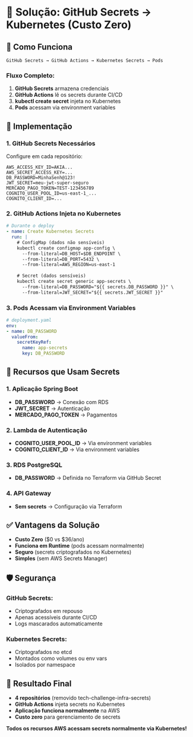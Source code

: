 # 🔐 Solução: GitHub Secrets → Kubernetes (Custo Zero)

## 🎯 **Como Funciona**

```
GitHub Secrets → GitHub Actions → Kubernetes Secrets → Pods
```

### **Fluxo Completo:**

1. **GitHub Secrets** armazena credenciais
2. **GitHub Actions** lê os secrets durante CI/CD
3. **kubectl create secret** injeta no Kubernetes
4. **Pods** acessam via environment variables

## 🚀 **Implementação**

### **1. GitHub Secrets Necessários**

Configure em cada repositório:

```
AWS_ACCESS_KEY_ID=AKIA...
AWS_SECRET_ACCESS_KEY=...
DB_PASSWORD=MinhaSenh@123!
JWT_SECRET=meu-jwt-super-seguro
MERCADO_PAGO_TOKEN=TEST-123456789
COGNITO_USER_POOL_ID=us-east-1_...
COGNITO_CLIENT_ID=...
```

### **2. GitHub Actions Injeta no Kubernetes**

```yaml
# Durante o deploy
- name: Create Kubernetes Secrets
  run: |
    # ConfigMap (dados não sensíveis)
    kubectl create configmap app-config \
      --from-literal=DB_HOST=$DB_ENDPOINT \
      --from-literal=DB_PORT=5432 \
      --from-literal=AWS_REGION=us-east-1
    
    # Secret (dados sensíveis)
    kubectl create secret generic app-secrets \
      --from-literal=DB_PASSWORD="${{ secrets.DB_PASSWORD }}" \
      --from-literal=JWT_SECRET="${{ secrets.JWT_SECRET }}"
```

### **3. Pods Acessam via Environment Variables**

```yaml
# deployment.yaml
env:
- name: DB_PASSWORD
  valueFrom:
    secretKeyRef:
      name: app-secrets
      key: DB_PASSWORD
```

## 🔧 **Recursos que Usam Secrets**

### **1. Aplicação Spring Boot**
- **DB_PASSWORD** → Conexão com RDS
- **JWT_SECRET** → Autenticação
- **MERCADO_PAGO_TOKEN** → Pagamentos

### **2. Lambda de Autenticação**
- **COGNITO_USER_POOL_ID** → Via environment variables
- **COGNITO_CLIENT_ID** → Via environment variables

### **3. RDS PostgreSQL**
- **DB_PASSWORD** → Definida no Terraform via GitHub Secret

### **4. API Gateway**
- **Sem secrets** → Configuração via Terraform

## ✅ **Vantagens da Solução**

- **Custo Zero** ($0 vs $36/ano)
- **Funciona em Runtime** (pods acessam normalmente)
- **Seguro** (secrets criptografados no Kubernetes)
- **Simples** (sem AWS Secrets Manager)

## 🛡️ **Segurança**

### **GitHub Secrets:**
- Criptografados em repouso
- Apenas acessíveis durante CI/CD
- Logs mascarados automaticamente

### **Kubernetes Secrets:**
- Criptografados no etcd
- Montados como volumes ou env vars
- Isolados por namespace

## 🎯 **Resultado Final**

- **4 repositórios** (removido tech-challenge-infra-secrets)
- **GitHub Actions** injeta secrets no Kubernetes
- **Aplicação funciona normalmente** na AWS
- **Custo zero** para gerenciamento de secrets

**Todos os recursos AWS acessam secrets normalmente via Kubernetes!**